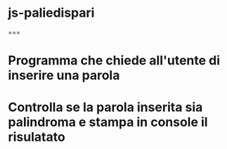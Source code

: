 # js-paliedispari

===

# Programma che chiede all'utente di inserire una parola
# Controlla se la parola inserita sia palindroma e stampa in console il risulatato